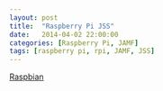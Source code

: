 ```yaml
---
layout: post
title:  "Raspberry Pi JSS"
date:   2014-04-02 22:00:00
categories: [Raspberry Pi, JAMF]
tags: [raspberry pi, rpi, JAMF, JSS]
---
```


[Raspbian](http://www.raspbian.org) 
